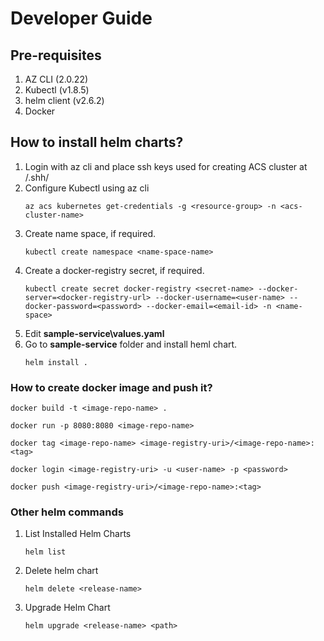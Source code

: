 # Developer Guide

## Pre-requisites
1. AZ CLI (2.0.22)
2. Kubectl (v1.8.5)
3. helm client (v2.6.2)
4. Docker

## How to install helm charts?
1. Login with az cli and place ssh keys used for creating ACS cluster at <user-home>/.shh/
2. Configure Kubectl using az cli
    ```
    az acs kubernetes get-credentials -g <resource-group> -n <acs-cluster-name>
    ```
3. Create name space, if required.
    ```
    kubectl create namespace <name-space-name>
    ```
4. Create a docker-registry secret, if required.
    ```
    kubectl create secret docker-registry <secret-name> --docker-server=<docker-registry-url> --docker-username=<user-name> --docker-password=<password> --docker-email=<email-id> -n <name-space>
    ```
5. Edit **sample-service\\values.yaml**
6. Go to **sample-service** folder and install heml chart.
    ```
    helm install .
    ```

### How to create docker image and push it?
```
docker build -t <image-repo-name> .

docker run -p 8080:8080 <image-repo-name>

docker tag <image-repo-name> <image-registry-uri>/<image-repo-name>:<tag>

docker login <image-registry-uri> -u <user-name> -p <password>

docker push <image-registry-uri>/<image-repo-name>:<tag>
```

### Other helm commands
1. List Installed Helm Charts
    ```
    helm list
    ```
2. Delete helm chart
    ```
    helm delete <release-name>
    ```
3. Upgrade Helm Chart
    ```
    helm upgrade <release-name> <path>
    ```
